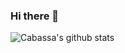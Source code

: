 ### Hi there 👋
![Cabassa's github stats](https://github-readme-stats.vercel.app/api?username=decpdx584&theme=shades-of-purple&show_icons=true)
<!--
**decpdx584/decpdx584** is a ✨ _special_ ✨ repository because its `README.md` (this file) appears on your GitHub profile.

Here are some ideas to get you started:

- 🔭 I’m currently working on ...
- 🌱 I’m currently learning ...
- 👯 I’m looking to collaborate on ...
- 🤔 I’m looking for help with ...
- 💬 Ask me about ...
- 📫 How to reach me: ...
- 😄 Pronouns: ...
- ⚡ Fun fact: ...
-->
